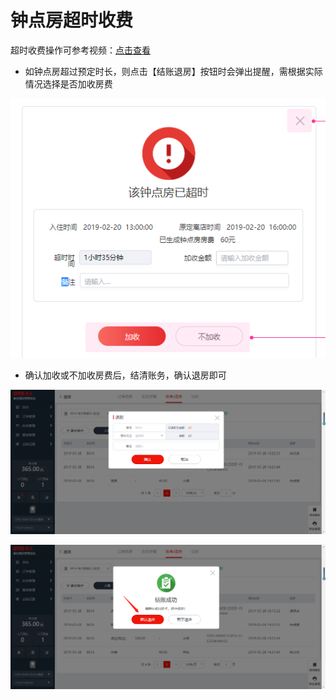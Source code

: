 # 钟点房超时收费

超时收费操作可参考视频：[点击查看](http://crs-pms-vidio.oss-cn-beijing.aliyuncs.com/%E9%92%9F%E7%82%B9%E6%88%BF%E8%B6%85%E6%97%B6%E6%94%B6%E8%B4%B9.mp4)

* 如钟点房超过预定时长，则点击【结账退房】按钮时会弹出提醒，需根据实际情况选择是否加收房费

![](../../../.gitbook/assets/image%20%28339%29.png)

* 确认加收或不加收房费后，结清账务，确认退房即可

![](../../../.gitbook/assets/image%20%28444%29.png)

![](../../../.gitbook/assets/image.png)

